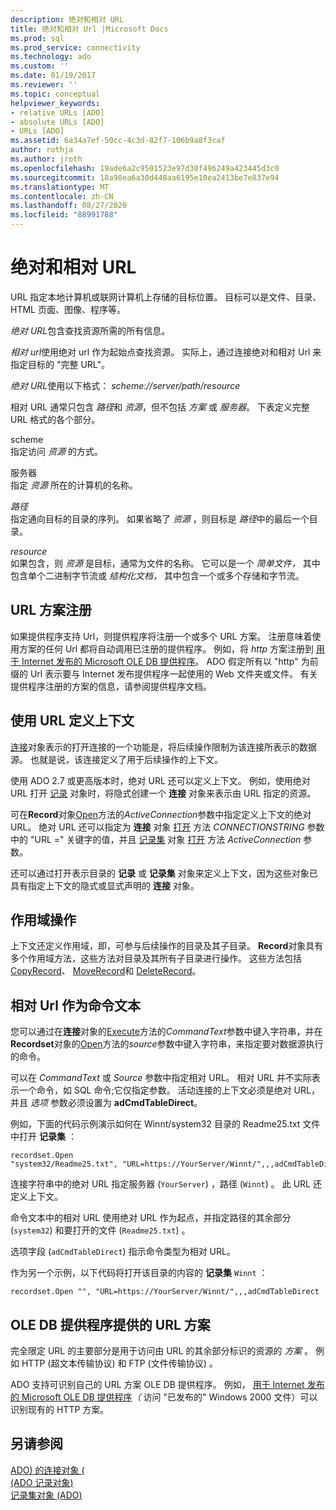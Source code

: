 ```yaml
---
description: 绝对和相对 URL
title: 绝对和相对 Url |Microsoft Docs
ms.prod: sql
ms.prod_service: connectivity
ms.technology: ado
ms.custom: ''
ms.date: 01/19/2017
ms.reviewer: ''
ms.topic: conceptual
helpviewer_keywords:
- relative URLs [ADO]
- absolute URLs [ADO]
- URLs [ADO]
ms.assetid: 6a34a7ef-50cc-4c3d-82f7-106b9a8f3caf
author: rothja
ms.author: jroth
ms.openlocfilehash: 19ade6a2c9501523e97d30f496249a423445d3c0
ms.sourcegitcommit: 18a98ea6a30d448aa6195e10ea2413be7e837e94
ms.translationtype: MT
ms.contentlocale: zh-CN
ms.lasthandoff: 08/27/2020
ms.locfileid: "88991788"
---
```

# <a name="absolute-and-relative-urls"></a>绝对和相对 URL
URL 指定本地计算机或联网计算机上存储的目标位置。 目标可以是文件、目录、HTML 页面、图像、程序等。  
  
 *绝对 URL*包含查找资源所需的所有信息。  
  
 *相对 url*使用绝对 url 作为起始点查找资源。 实际上，通过连接绝对和相对 Url 来指定目标的 "完整 URL"。  
  
 *绝对 URL*使用以下格式： *scheme://server/path/resource*  
  
 相对 URL 通常只包含 *路径*和 *资源*，但不包括 *方案* 或 *服务器*。 下表定义完整 URL 格式的各个部分。  
  
 scheme  
 指定访问 *资源* 的方式。  
  
 服务器  
 指定 *资源* 所在的计算机的名称。  
  
 *路径*  
 指定通向目标的目录的序列。 如果省略了 *资源* ，则目标是 *路径*中的最后一个目录。  
  
 *resource*  
 如果包含，则 *资源* 是目标，通常为文件的名称。 它可以是一个 *简单文件，* 其中包含单个二进制字节流或 *结构化文档，* 其中包含一个或多个存储和字节流。  
  
## <a name="url-scheme-registration"></a>URL 方案注册  
 如果提供程序支持 Url，则提供程序将注册一个或多个 URL 方案。 注册意味着使用方案的任何 Url 都将自动调用已注册的提供程序。 例如，将 *http* 方案注册到 [用于 Internet 发布的 Microsoft OLE DB 提供程序](../appendixes/microsoft-ole-db-provider-for-internet-publishing.md)。 ADO 假定所有以 "http" 为前缀的 Url 表示要与 Internet 发布提供程序一起使用的 Web 文件夹或文件。 有关提供程序注册的方案的信息，请参阅提供程序文档。  
  
## <a name="defining-context-with-a-url"></a>使用 URL 定义上下文  
 [连接](../../reference/ado-api/connection-object-ado.md)对象表示的打开连接的一个功能是，将后续操作限制为该连接所表示的数据源。 也就是说，该连接定义了用于后续操作的上下文。  
  
 使用 ADO 2.7 或更高版本时，绝对 URL 还可以定义上下文。 例如，使用绝对 URL 打开 [记录](../../reference/ado-api/record-object-ado.md) 对象时，将隐式创建一个 **连接** 对象来表示由 URL 指定的资源。  
  
 可在**Record**对象[Open](../../reference/ado-api/open-method-ado-record.md)方法的*ActiveConnection*参数中指定定义上下文的绝对 URL。 绝对 URL 还可以指定为 **连接** 对象 [打开](../../reference/ado-api/open-method-ado-connection.md) 方法 *CONNECTIONSTRING* 参数中的 "URL =" 关键字的值，并且 [记录集](../../reference/ado-api/recordset-object-ado.md) 对象 [打开](../../reference/ado-api/open-method-ado-recordset.md) 方法 *ActiveConnection* 参数。  
  
 还可以通过打开表示目录的 **记录** 或 **记录集** 对象来定义上下文，因为这些对象已具有指定上下文的隐式或显式声明的 **连接** 对象。  
  
## <a name="scoped-operations"></a>作用域操作  
 上下文还定义作用域，即，可参与后续操作的目录及其子目录。 **Record**对象具有多个作用域方法，这些方法对目录及其所有子目录进行操作。 这些方法包括 [CopyRecord](../../reference/ado-api/copyrecord-method-ado.md)、 [MoveRecord](../../reference/ado-api/moverecord-method-ado.md)和 [DeleteRecord](../../reference/ado-api/deleterecord-method-ado.md)。  
  
## <a name="relative-urls-as-command-text"></a>相对 Url 作为命令文本  
 您可以通过在**连接**对象的[Execute](../../reference/ado-api/execute-method-ado-connection.md)方法的*CommandText*参数中键入字符串，并在**Recordset**对象的[Open](../../reference/ado-api/open-method-ado-recordset.md)方法的*source*参数中键入字符串，来指定要对数据源执行的命令。  
  
 可以在 *CommandText* 或 *Source* 参数中指定相对 URL。 相对 URL 并不实际表示一个命令，如 SQL 命令;它仅指定参数。 活动连接的上下文必须是绝对 URL，并且 *选项* 参数必须设置为 **adCmdTableDirect**。  
  
 例如，下面的代码示例演示如何在 Winnt/system32 目录的 Readme25.txt 文件中打开 **记录集** ：  
  
```  
recordset.Open "system32/Readme25.txt", "URL=https://YourServer/Winnt/",,,adCmdTableDirect  
```  
  
 连接字符串中的绝对 URL 指定服务器 (`YourServer`) ，路径 (`Winnt`) 。 此 URL 还定义上下文。  
  
 命令文本中的相对 URL 使用绝对 URL 作为起点，并指定路径的其余部分 (`system32`) 和要打开的文件 (`Readme25.txt`) 。  
  
 选项字段 (`adCmdTableDirect`) 指示命令类型为相对 URL。  
  
 作为另一个示例，以下代码将打开该目录的内容的 **记录集** `Winnt` ：  
  
```  
recordset.Open "", "URL=https://YourServer/Winnt/",,,adCmdTableDirect  
```  
  
## <a name="ole-db-provider-supplied-url-schemes"></a>OLE DB 提供程序提供的 URL 方案  
 完全限定 URL 的主要部分是用于访问由 URL 的其余部分标识的资源的 *方案* 。 例如 HTTP (超文本传输协议) 和 FTP (文件传输协议) 。  
  
 ADO 支持可识别自己的 URL 方案 OLE DB 提供程序。 例如， [用于 Internet 发布的 Microsoft OLE DB 提供程序](../appendixes/microsoft-ole-db-provider-for-internet-publishing.md)*（* 访问 "已发布的" Windows 2000 文件）可以识别现有的 HTTP 方案。  
  
## <a name="see-also"></a>另请参阅  
 [ADO) 的连接对象 (](../../reference/ado-api/connection-object-ado.md)   
 [ (ADO 记录对象) ](../../reference/ado-api/record-object-ado.md)   
 [记录集对象 (ADO)](../../reference/ado-api/recordset-object-ado.md)